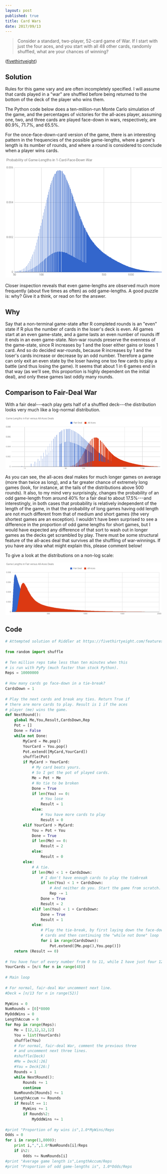 ```yaml
---
layout: post 
published: true
title: Card Wars
date: 2017/09/13
---
```


>Consider a standard, two-player, 52-card game of War. If I start with just the four aces, and you start with all 48 other cards, randomly shuffled, what are your chances of winning?

<!--more-->

([fivethirtyeight](https://fivethirtyeight.com/features/riddler-nation-goes-to-war/))

## Solution

Rules for this game vary and are often incompletely specified. I will assume that cards played in a "war" are shuffled before being returned to the bottom of the deck of the player who wins them.

The Python code below does a ten-million-run Monte Carlo simulation of the game, and the percentages of victories for the all-aces player, assuming one, two, and three cards are played face-down in wars, respectively, are 80.9%, 71.7%, and 65.5%.

For the once-face-down-card version of the game, there is an interesting pattern in the frequencies of the possible game-lengths, where a game's length is its number of rounds, and where a round is considered to conclude when a player wins cards.

![Probability of game-lengths given all-aces hand.](/img/GameOfWarGameLengths.png)

Closer inspection reveals that even game-lengths are observed much more frequently (about five times as often) as odd game-lengths.  A good puzzle is: why? Give it a think, or read on for the answer.

## Why

Say that a non-terminal game-state after R completed rounds is an "even" state if R plus the number of cards in the loser's deck is even. All games start at an even game-state, and a game lasts an even number of rounds iff it ends in an even game-state. Non-war rounds preserve the evenness of the game-state, since R increases by 1 and the loser either gains or loses 1 card. And so do decided war-rounds, because R increases by 1 and the loser's cards increase or decrease by an odd number. Therefore a game can only exit an even state by the loser having one too few cards to play a battle (and thus losing the game). It seems that about 1 in 6 games end in that way (as we'll see, this proportion is highly dependent on the initial deal), and only these games last oddly many rounds.

## Comparison to Fair-Deal War

With a fair deal---each play gets half of a shuffled deck---the distribution looks very much like a log-normal distribution.  

![Probability of game lengths given a fair deal.](/img/GameOfWarFairVersusAces.png)

As you can see, the all-aces deal makes for much longer games on average (more than twice as long), and a far greater chance of extremely long games (look, for instance, at the tails of the distributions above 500 rounds).  It also, to my mind very surprisingly, changes the probability of an odd game-length from around 40% for a fair deal to about 17.5%---and interestingly, in both cases that probability is relatively independent of the length of the game, in that the probability of long games having odd length are not much different from that of medium and short games (the very shortest games are an exception). I wouldn't have been surprised to see a difference in the proportion of odd game lengths for short games, but I would have expected any difference of that sort to wash out in longer games as the decks get scrambled by play. There must be some structural feature of the all-aces deal that survives all the shuffling of war-winnings. If you have any idea what might explain this, please comment below!

To give a look at the distributions on a non-log scale:

![Distributions on a non-log scale.](/img/GameOfWarNoLog.png)

## Code

```python
# Attempted solution of Riddler at https://fivethirtyeight.com/features/riddler-nation-goes-to-war/

from random import shuffle

# Ten million reps take less than ten minutes when this
# is run with PyPy (much faster than stock Python).
Reps = 10000000

# How many cards go face-down in a tie-break?
CardsDown = 1

# Play the next cards and break any ties. Return True if
# there are more cards to play. Result is 1 if the aces
# player (me) wins the game.
def NextRound():
	global Me,You,Result,CardsDown,Rep
	Pot = []
	Done = False
	while not Done:
		MyCard = Me.pop()
		YourCard = You.pop()
		Pot.extend([MyCard,YourCard])
		shuffle(Pot)
		if MyCard > YourCard:
			# My card beats yours.
			# So I get the pot of played cards.
			Me = Pot + Me
			# No tie to be broken
			Done = True
			if len(You) == 0:
				# You lose
				Result = 1
			else:
				# You have more cards to play
				Result = 0
		elif YourCard > MyCard:
			You = Pot + You
			Done = True
			if len(Me) == 0:
				Result = 2
			else: 
				Result = 0
		else:
			# A tie.
			if len(Me) < 1 + CardsDown:
				# I don't have enough cards to play the tiebreak
				if len(You) < 1 + CardsDown:
					# And neither do you. Start the game from scratch.
					Rep -= 1
				Done = True
				Result = 2
			elif len(You) < 1 + CardsDown:
				Done = True
				Result = 1
			else:
				# Play the tie-break, by first laying down the face-down
				# cards and then continuing the "while not Done" loop
				for i in range(CardsDown):
					Pot.extend([Me.pop(),You.pop()])
	return (Result == 0)

# You have four of every number from 0 to 11, while I have just four 12s
YourCards = [n/4 for n in range(48)]

# Main loop

# For normal, fair-deal War uncomment next line.
#Deck = [n/13 for n in range(52)]

MyWins = 0
NumRounds = [0]*8000
MyOddWins = 0
LengthAccum = 0
for Rep in range(Reps):
	Me = [12,12,12,12]
	You = list(YourCards)
	shuffle(You)
	# For normal, fair-deal War, comment the previous three
	# and uncomment next three lines.
	#shuffle(Deck)
	#Me = Deck[:26]
	#You = Deck[26:]
	Rounds = 1
	while NextRound():
		Rounds += 1
		continue
	NumRounds[Rounds] += 1
	LengthAccum += Rounds
	if Result == 1:
		MyWins += 1
		if Rounds%2:
			MyOddWins += 1

#print "Proportion of my wins is",1.0*MyWins/Reps
Odds = 0
for i in range(1,8000):
	print i,",",1.0*NumRounds[i]/Reps
	if i%2:
		Odds += NumRounds[i]
#print "Average game length is",LengthAccum/Reps
#print "Proportion of odd game-lengths is", 1.0*Odds/Reps

```

<br>
